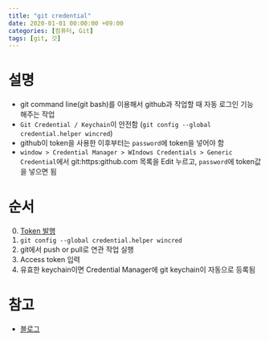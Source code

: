 ```yaml
---
title: "git credential"
date: 2020-01-01 00:00:00 +09:00
categories: [컴퓨터, Git]
tags: [git, 깃]
---
```


# 설명
- git command line(git bash)를 이용해서 github과 작업할 때 자동 로그인 기능 해주는 작업
- `Git Credential / Keychain`이 안전함 (`git config --global credential.helper wincred`)
- github이 token을 사용한 이후부터는 `password`에 token을 넣어야 함
- `window > Credential Manager > WIndows Credentials > Generic Credential`에서 git:https:github.com 목록을 Edit 누르고, 
`password`에 token값을 넣으면 됨

# 순서
0. [Token 발행](https://github.com/worldbiomusic/Blog/blob/main/Git/github-token.md)
1. `git config --global credential.helper wincred`
2. git에서 push or pull로 연관 작업 실행
3. Access token 입력
4. 유효한 keychain이면 Credential Manager에 git keychain이 자동으로 등록됨


# 참고
- [블로그](https://pinedance.github.io/blog/2019/05/29/Git-Credential)



